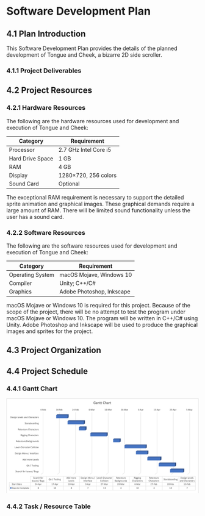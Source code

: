 #  Software Development Plan

##  4.1 Plan Introduction
This Software Development Plan provides the details of the planned development of Tongue and Cheek, a bizarre 2D side scroller.

###  4.1.1 Project Deliverables

##  4.2 Project Resources

###  4.2.1 Hardware Resources
The following are the hardware resources used for development and execution of Tongue and Cheek:

| Category         | Requirement           |
| ---------------- | --------------------- |
| Processor        | 2.7 GHz Intel Core i5 |
| Hard Drive Space | 1 GB                  |
| RAM              | 4 GB                  |
| Display          | 1280×720, 256 colors  |
| Sound Card       | Optional              |

The exceptional RAM requirement is necessary to support the detailed sprite animation and graphical images. These graphical demands require a large amount of RAM. There will be limited sound functionality unless the user has a sound card.

###  4.2.2 Software Resources
The following are the software resources used for development and execution of Tongue and Cheek:

| Category         | Requirement               |
| ---------------- | ------------------------- |
| Operating System | macOS Mojave, Windows 10  |
| Compiler         | Unity; C++/C#             |
| Graphics         | Adobe Photoshop, Inkscape |

macOS Mojave or Windows 10 is required for this project. Because of the scope of the project, there will be no attempt to test the program under macOS Mojave or Windows 10. The program will be written in C++/C# using Unity. Adobe Photoshop and Inkscape will be used to produce the graphical images and sprites for the project.

##  4.3 Project Organization

##  4.4 Project Schedule

###  4.4.1 Gantt Chart
![SDP-Gantt-Chart](images/SDP-Gantt-Chart.png)

###  4.4.2 Task / Resource Table
